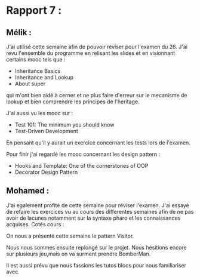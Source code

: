 # Rapport 7 : 

## Mélik : 

J'ai utilisé cette semaine afin de pouvoir réviser pour l'examen du 26.
J'ai revu l'ensemble du programme en relisant les slides et en visionnant certains mooc tels que : 

- Inheritance Basics 
- Inheritance and Lookup
- About super

qui m'ont bien aidé à cerner et ne plus faire d'erreur sur le mecanisme de lookup et bien comprendre les principes de l'heritage.

J'ai aussi vu les mooc sur : 

- Test 101: The minimum you should know
- Test-Driven Development

En pensant qu'il y aurait un exercice concernant les tests lors de l'examen.

Pour finir j'ai regardé les mooc concernant les design pattern : 

- Hooks and Template: One of the cornerstones of OOP
- Decorator Design Pattern

## Mohamed :

J'ai egalement profité de cette semaine pour réviser l'examen.
J'ai essayé de refaire les exercices vu au cours des differentes semaines afin de ne pas avoir de lacunes notamment sur la syntaxe pharo et les connaissances acquises.
Cotés cours : 

On nous a présenté cette semaine le pattern Visitor.

Nous nous sommes ensuite replongé sur le projet. Nous hésitions encore sur plusieurs jeu,mais on va surment prendre BomberMan.

Il est aussi prévu que nous fassions les tutos blocs pour nous familiariser avec.
